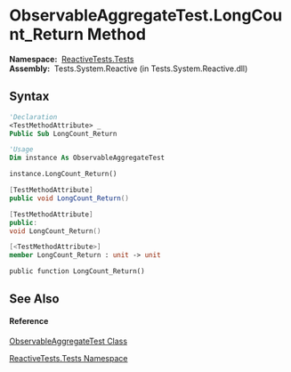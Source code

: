 # ObservableAggregateTest.LongCount\_Return Method

**Namespace:**  [ReactiveTests.Tests](ReactiveTests.Tests\ReactiveTests.Tests.md)  
**Assembly:**  Tests.System.Reactive (in Tests.System.Reactive.dll)

## Syntax

```vb
'Declaration
<TestMethodAttribute> _
Public Sub LongCount_Return
```

```vb
'Usage
Dim instance As ObservableAggregateTest

instance.LongCount_Return()
```

```csharp
[TestMethodAttribute]
public void LongCount_Return()
```

```c++
[TestMethodAttribute]
public:
void LongCount_Return()
```

```fsharp
[<TestMethodAttribute>]
member LongCount_Return : unit -> unit 
```

```jscript
public function LongCount_Return()
```

## See Also

#### Reference

[ObservableAggregateTest Class](ObservableAggregateTest\ObservableAggregateTest.md)

[ReactiveTests.Tests Namespace](ReactiveTests.Tests\ReactiveTests.Tests.md)





